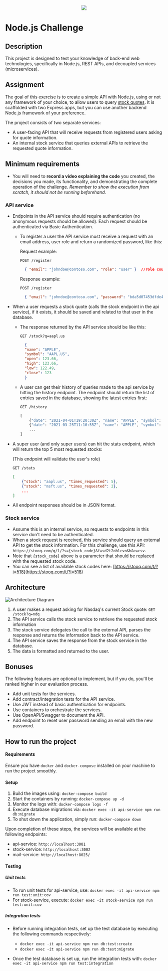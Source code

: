 <div align="center">
    <img src="https://media.licdn.com/dms/image/D4E0BAQETyObSEmZH-A/company-logo_200_200/0/1693956448491/jobsity_llc_logo?e=1723075200&v=beta&t=rGq4fY1cprFyIaSabim0_bgb-QLCbJUk6Es9dXuua1w"/>
</div>

# Node.js Challenge

## Description

This project is designed to test your knowledge of back-end web technologies, specifically in Node.js, REST APIs, and decoupled services (microservices).

## Assignment

The goal of this exercise is to create a simple API with Node.js, using or not any framework of your choice, to allow users to query [stock quotes](https://www.investopedia.com/terms/s/stockquote.asp). It is scaffolded with two Express apps, but you can use another backend Node.js framework of your preference.

The project consists of two separate services:

* A user-facing API that will receive requests from registered users asking for quote information.
* An internal stock service that queries external APIs to retrieve the requested quote information.

## Minimum requirements
 - You will need to **record a video explaining the code** you created, the decisions you made, its functionality, and demonstrating the complete operation of the challenge. _Remember to show the execution from scratch, it should not be running beforehand._

### API service

* Endpoints in the API service should require authentication (no anonymous requests should be allowed). Each request should be authenticated via Basic Authentication.
  * To register a user the API service must receive a request with an email address, user role and return a randomized password, like this:

    Request example:

    `POST /register`

    ```json
      { "email": "johndoe@contoso.com", "role": "user" }  //role could be user/admin
    ```

    Response example:

    `POST /register`

    ```json
      { "email": "johndoe@contoso.com", "password": "bda5d07453dfde4440803cfcdec48d92" }
    ```
* When a user requests a stock quote (calls the stock endpoint in the api service), if it exists, it should be saved and related to that user in the database.
  * The response returned by the API service should be like this:

    `GET /stock?q=aapl.us`

    ```json
      {
      "name": "APPLE",
      "symbol": "AAPL.US",
      "open": 123.66,
      "high": 123.66,
      "low": 122.49,
      "close": 123
      }
    ```
  * A user can get their history of queries made to the api service by hitting the history endpoint. The endpoint should return the list of entries saved in the database, showing the latest entries first:

    `GET /history`

    ```javascript
    [
        {"date": "2021-04-01T19:20:30Z", "name": "APPLE", "symbol": "AAPL.US", "open": "123.66", "high": 123.66, "low": 122.49, "close": "123"},
        {"date": "2021-03-25T11:10:55Z", "name": "APPLE", "symbol": "AAPL.US", "open": "121.10", "high": 123.66, "low": 122, "close": "122"},
        ...
    ]
    ```
* A super user (and only super users) can hit the stats endpoint, which will return the top 5 most requested stocks:

  (This endpoint will validate the user's role)

  `GET /stats`

  ```json
  [
      {"stock": "aapl.us", "times_requested": 5},
      {"stock": "msft.us", "times_requested": 2},
      ...
  ]
  ```
* All endpoint responses should be in JSON format.

### Stock service

* Assume this is an internal service, so requests to endpoints in this service don't need to be authenticated.
* When a stock request is received, this service should query an external API to get the stock information. For this challenge, use this API: `https://stooq.com/q/l/?s={stock_code}&f=sd2t2ohlcvn&h&e=csv`.
* Note that `{stock_code}` above is a parameter that should be replaced with the requested stock code.
* You can see a list of available stock codes here: [https://stooq.com/t/?i=518](https://stooq.com/t/?i=518)

## Architecture

![Architecture Diagram](https://git.jobsity.com/jobsity/node-challenge/-/blob/master/architecture.png)

1. A user makes a request asking for Nasdaq's current Stock quote: `GET /stock?q=ndq`
2. The API service calls the stock service to retrieve the requested stock information
3. The stock service delegates the call to the external API, parses the response and returns the information back to the API service.
4. The API service saves the response from the stock service in the database.
5. The data is formatted and returned to the user.

## Bonuses

The following features are optional to implement, but if you do, you'll be ranked higher in our evaluation process.

* Add unit tests for the services.
* Add contract/integration tests for the API service.
* Use JWT instead of basic authentication for endpoints.
* Use containers to orchestrate the services.
* Use OpenAPI/Swagger to document the API.
* Add endpoint to reset user password sending an email with the new password.

## How to run the project

#### Requirements

Ensure you have `docker` and `docker-compose` installed on your machine to run the project smoothly.

#### Setup

1. Build the images using: `docker-compose build`
2. Start the containers by running: `docker-compose up -d`
3. Monitor the logs with: `docker-compose logs -f`
4. Execute database migrations via: `docker exec -it api-service npm run db:migrate`
5. To shut down the application, simply run: `docker-compose down`

Upon completion of these steps, the services will be available at the following endpoints:

- api-service: `http://localhost:3001`
- stock-service: `http://localhost:3002`
- mail-service: `http://localhost:8025/`

#### Testing

##### Unit tests

- To run unit tests for api-service, use: `docker exec -it api-service npm run test:unit:cov`
- For stock-service, execute: `docker exec -it stock-service npm run test:unit:cov`

##### Integration tests

- Before running integration tests, set up the test database by executing the following commands respectively:
  - `docker exec -it api-service npm run db:test:create`
  - `docker exec -it api-service npm run db:test:migrate`

- Once the test database is set up, run the integration tests with: `docker exec -it api-service npm run test:integration`
